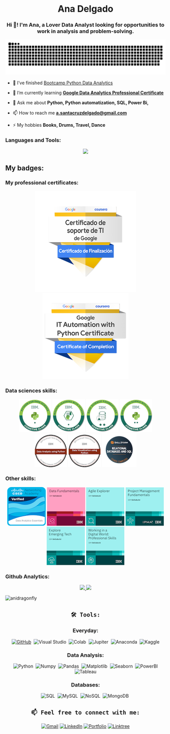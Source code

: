 
<h1 align="center">Ana Delgado</h1>

<h3 align="center">Hi 👋! I'm Ana, a Lover Data Analyst looking for opportunities to work in analysis and problem-solving.</h3>
</p>

<!--- snake -->
<div align="center">
  <img  src="https://github.com/anitadelgado/anitadelgado/blob/main/grid-snake.svg"
       alt="snake" /></a>
  

<div align="left">
  
- 🔭 I’ve finished [Bootcamp Python Data Analytics](https://github.com/anidragonfly/anidragonfly/blob/main/TITULO%20NTT.pdf)

- 🌱 I’m currently learning [**Google Data Analytics Professional Certificate**](https://github.com/anitadelgado/google_data_analytics.git)

- 💬 Ask me about **Python, Python automatization, SQL, Power Bi,**

- 📫 How to reach me **a.santacruzdelgado@gmail.com**

- ⚡ My hobbies **Books, Drums, Travel, Dance**
</div>

<h3 align="left">Languages and Tools:</h3>

<p align="center">
  <a href="https://skillicons.dev">
    <img src="https://skillicons.dev/icons?i=vscode,linux,figma,github,mongodb,mysql,py,r,discord,powershell,wordpress" />
  </a>
</p>
<h2 align="left">My badges:</h2>
<h3 align="left">My professional certificates:</h3>

<div align="center">
  <img  src="https://github.com/anitadelgado/anitadelgado/blob/main/certificado-de-soporte-de-ti-de-google%20(2).png"
       alt="ti" /></a>
  <img  src="https://github.com/anitadelgado/anitadelgado/blob/main/google-it-automation-certificate%20(4).png"
       alt="py" /></a>
</p>

<h3 align="left">Data sciences skills:</h3>

<div align="center">
  <img  src="https://github.com/anitadelgado/anitadelgado/blob/main/python-for-data-science.png"
       alt="ti" /></a>
  <img  src="https://github.com/anitadelgado/anitadelgado/blob/main/machine-learning-with-python-level-1.png"
       alt="py" /></a>
  <img  src="https://github.com/anitadelgado/anitadelgado/blob/main/data-science-foundations-level-2-v2%20(1).png"
       alt="py" /></a>
  <img  src="https://github.com/anitadelgado/anitadelgado/blob/main/applied-data-science-with-python-level-2.png"
       alt="py" /></a>
  <img  src="https://github.com/anitadelgado/anitadelgado/blob/main/data-analysis-using-python.png"
       alt="py" /></a>
  <img  src="https://github.com/anitadelgado/anitadelgado/blob/main/data-visualization-using-python.png"
       alt="py" /></a>
  <img  src="https://github.com/anitadelgado/anitadelgado/blob/main/relational-databases-and-sql%20(2).png"
       alt="py" /></a>
</p>

<h3 align="left">Other skills:</h3>

<div align="center">
  <img  src="https://github.com/anitadelgado/anitadelgado/blob/main/data-analytics-essentials%20(1).png"
       alt="py" /></a>
  <img  src="https://github.com/anitadelgado/anitadelgado/blob/main/data-fundamentals%20(1).png"
       alt="ti" /></a>
  <img  src="https://github.com/anitadelgado/anitadelgado/blob/main/agile-explorer%20(1).png"
       alt="py" /></a>
  <img  src="https://github.com/anitadelgado/anitadelgado/blob/main/project-management-fundamentals%20(1).png"
       alt="py" /></a>
  <img  src="https://github.com/anitadelgado/anitadelgado/blob/main/explore-emerging-tech%20(1).png"
       alt="py" /></a>
  <img  src="https://github.com/anitadelgado/anitadelgado/blob/main/working-in-a-digital-world-professional-skills%20(1).png"
       alt="py" /></a>
</p>
  
<h3 align="left">Github Analytics:</h3>
<p align="center">
<a href="https://github.com/anitadelgado">
  <img height="180em" src="https://github-readme-stats-eight-theta.vercel.app/api?username=anitadelgado&show_icons=true&theme=algolia&include_all_commits=true&count_private=true"/>
  <img height="180em" src="https://github-readme-stats-eight-theta.vercel.app/api/top-langs/?username=Anitadelgado&layout=compact&langs_count=8&theme=algolia"/>
</a>
</p>

<p align="left"> <img src="https://komarev.com/ghpvc/?username=anidragonfly&label=Profile%20views&color=0e75b6&style=flat" alt="anidragonfly" /> </p>

## `🛠 Tools:`

### Everyday:

[![GitHub](https://img.shields.io/badge/-GitHub-05122A?style=flat&logo=github&logoColor=lightgrey&link=https://github.com/anitadelgado)](https://github.com/anitadelgado)&nbsp;
![Visual Studio](https://img.shields.io/badge/-VSCODE-05122A?style=flat&logo=Visual-Studio-Code&logoColor=007ACC&link=https://code.visualstudio.com/)&nbsp;
![Colab](https://img.shields.io/badge/-Colab-05122A?style=flat&logo=google-colab)&nbsp;
![Jupiter](https://img.shields.io/badge/-Jupyter-05122A?style=flat&logo=jupyter)&nbsp;
![Anaconda](https://img.shields.io/badge/-Anaconda-05122A?style=flat&logo=anaconda)&nbsp;
![Kaggle](https://img.shields.io/badge/-Kaggle-05122A?style=flat&logo=Kaggle&logoColor=yellow)

### Data Analysis:

![Python](https://img.shields.io/badge/-Python-05122A?style=flat&logo=python&logoColor=blue)&nbsp;
![Numpy](https://img.shields.io/badge/-Numpy-05122A?style=flat&logo=numpy&logoColor=55a6ca)&nbsp;
![Pandas](https://img.shields.io/badge/-Pandas-05122A?style=flat&logo=pandas&logoColor=white)&nbsp;
![Matplotlib](https://img.shields.io/badge/-Matplotlib-05122A?style=flat&logo=matplotlib&logoColor=white)&nbsp;
![Seaborn](https://img.shields.io/badge/-Seaborn-05122A?style=flat&logo=Seaborn&logoColor=white)&nbsp;
![PowerBI](https://img.shields.io/badge/-Power_BI-05122A?style=flat&logo=power-bi&logoColor=yellow)
![Tableau](https://img.shields.io/badge/-Tableau-05122A?style=flat&logo=Tableau&logoColor=yellow)

### Databases:

![SQL](https://img.shields.io/badge/-SQL:-05122A?style=flat&logo=sql&logoColor=FFA611)&nbsp;
![MySQL](https://img.shields.io/badge/-MySQL-05122A?style=flat&logo=MySQL&logoColor=FFA611)&nbsp;
![NoSQL](https://img.shields.io/badge/-NoSQL:-05122A?style=flat&logo=NoSQL&logoColor=lightgreen)&nbsp;
![MongoDB](https://img.shields.io/badge/-MongoDB-05122A?style=flat&logo=mongoDB&logoColor=lightgreen)&nbsp;

<!-- ![C](https://img.shields.io/badge/-C-05122A?style=flat&logo=C&logoColor=A8B9CC)&nbsp;
![C++](https://img.shields.io/badge/-C++-05122A?style=flat&logo=C%2B%2B&logoColor=00599C)&nbsp;
![R (Statistics)](https://img.shields.io/badge/-R-05122A?style=flat&logo=R&logoColor=276DC3) -->

<!-- alternative: How to reach me -->
## `📫 Feel free to connect with me:`

[![Gmail](https://img.shields.io/badge/-GMAIL-D14836?style=for-the-badge&logo=gmail&logoColor=white)](mailto:a.santacruzdelgado@gmail.com)
[![LinkedIn](https://img.shields.io/badge/LinkedIn-informational?style=for-the-badge&logo=linkedin&logoColor=fff&color=0077B5)](https://www.linkedin.com/in/anitadelgado)
[![Portfolio](https://img.shields.io/badge/-Portfolio-lightgray?style=for-the-badge&logo=stackoverflow&logoColor=white)](https://github.com/anitadelgado)
[![Linktree](https://img.shields.io/badge/-Linktree-323330?style=for-the-badge&logo=linktree&logoColor=#41e45f)](https://linktr.ee/anitadelgado)
